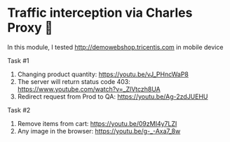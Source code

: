# Traffic interception via Charles Proxy 🍶

In this module, I tested http://demowebshop.tricentis.com in mobile device

Task #1
1. Changing product quantity: https://youtu.be/vJ_PHncWaP8
2. The server will return status code 403: https://www.youtube.com/watch?v=_ZlVtczh8UA
3. Redirect request from Prod to QA: https://youtu.be/Ag-2zdJUEHU

Task #2
1. Remove items from cart: https://youtu.be/09zMI4y7LZI
2. Any image in the browser: https://youtu.be/g-_-Axa7_8w

